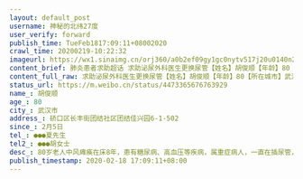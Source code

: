 ```yaml
---
layout: default_post
username: 神秘的北纬27度
user_verify: forward
publish_time: TueFeb1817:09:11+08002020
crawl_time: 20200219-10:22:32
imageurl: https://wx1.sinaimg.cn/orj360/a0b2ef09gy1gc0nytv517j20u0140n2a.jpg,https://wx4.sinaimg.cn/orj360/a0b2ef09gy1gc0nyv5301j20u0140jvy.jpg,https://wx2.sinaimg.cn/orj360/a0b2ef09gy1gc0nz1kco1j20k00zke3d.jpg
content_brief: 肺炎患者求助超话 求助泌尿外科医生更换尿管【姓名】胡俊顺【年龄】80【所在城市】武汉市【所在小区、社区】硚口区长丰街团结社区团结佳兴园6-1-502【患病时间】2月5日【联系方式】●●●夏先生【其他紧急联系人】●●●胡女士【病情描述】80岁老人中风瘫痪在床8年，患有糖尿病 ...全文
content_full_raw: 求助泌尿外科医生更换尿管【姓名】胡俊顺【年龄】80【所在城市】武汉市【所在小区、社区】硚口区长丰街团结社区团结佳兴园6-1-502【患病时间】2月5日【联系方式】●●●夏先生【其他紧急联系人】●●●胡女士【病情描述】80岁老人中风瘫痪在床8年，患有糖尿病、高血压等疾病，属重症病人，一直在插尿管，医院要求20天换一次尿管，上次换管时间1月15日，应2月5日更换，目前由于抗击新冠疫情，武汉市医院取消门诊，街道社区工作人员不理会也不解决，现无处换尿管，换管时间已过13天，现已影响正常排尿功能，造成尿管堵塞，尿滞留，泌尿系统感染和发炎风险性非常高，病人非常痛苦，2月17号通过微博平台求助，2月18日早上，武汉市硚口区卫健委联系我们到硚口区古田街社区卫生服务中心更换尿管，中午将病人送到服务中心后，服务中心却以各种理由不予更换，瘫痪老人和家属冒着被新冠肺炎传染的风险在外待了3个小时后无功而返，我们把情况汇报给联系我们的卫健委，硚口区卫健委的回复是也没有办法，要我们把瘫痪老人带着到每家医院去询问，这与政府要求市民封闭管理相违背，而且还冒着极大的风险，求助社会爱心人士、应勇书记及王忠林书记帮帮我们一家人。跪谢！！！🙏@可雅coyaxi@糖呗张丁文@吕哥在北京@央视新闻@长江日报@彭湃新闻武汉·团结·佳兴园
status_url: https://m.weibo.cn/status/4473365676763929
name_: 胡俊顺
age_: 80
city_: 武汉市
address_: 硚口区长丰街团结社区团结佳兴园6-1-502
since_: 2月5日
tel_: ●●●夏先生
tel2_: ●●●胡女士
desc_: 80岁老人中风瘫痪在床8年，患有糖尿病、高血压等疾病，属重症病人，一直在插尿管，医院要求20天换一次尿管，上次换管时间1月15日，应2月5日更换，目前由于抗击新冠疫情，武汉市医院取消门诊，街道社区工作人员不理会也不解决，现无处换尿管，换管时间已过13天，现已影响正常排尿功能，造成尿管堵塞，尿滞留，泌尿系统感染和发炎风险性非常高，病人非常痛苦，2月17号通过微博平台求助，2月18日早上，武汉市硚口区卫健委联系我们到硚口区古田街社区卫生服务中心更换尿管，中午将病人送到服务中心后，服务中心却以各种理由不予更换，瘫痪老人和家属冒着被新冠肺炎传染的风险在外待了3个小时后无功而返，我们把情况汇报给联系我们的卫健委，硚口区卫健委的回复是也没有办法，要我们把瘫痪老人带着到每家医院去询问，这与政府要求市民封闭管理相违背，而且还冒着极大的风险，求助社会爱心人士、应勇书记及王忠林书记帮帮我们一家人。跪谢！！！🙏@可雅coyaxi@糖呗张丁文@吕哥在北京@央视新闻@长江日报@彭湃新闻武汉·团结·佳兴园
publish_timestamp: 2020-02-18 17:09:11+08:00
---
```

